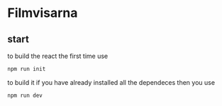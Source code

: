 # Filmvisarna

## start

to build the react the first time use

```js
npm run init
```

to build it if you have already installed all the dependeces then you use

```js
npm run dev
```
